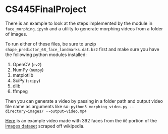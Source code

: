 # CS445FinalProject

There is an example to look at the steps implemented by the module in `face_morphing.ipynb` and a utility to generate morphing videos from a folder of images. 

To run either of these files, be sure to unzip `shape_predictor_68_face_landmarks.dat.bz2` first and make sure you have the following python modules installed:

1. OpenCV (`cv2`)
2. NumPy (`numpy`)
3. matplotlib
4. SciPy (`scipy`)
5. dlib
6. ffmpeg

Then you can generate a video by passing in a folder path and output video file name as arguments like so:
`python3 morphing_video.py --directory=images/ --output=video.mp4`

[Here](https://drive.google.com/file/d/1MIY1yyhvu0xkoQh-2VsyL1RsPyRdcnFG/view?usp=share_link) is an example video made with 392 faces from the `00` portion of the [images dataset](https://data.vision.ee.ethz.ch/cvl/rrothe/imdb-wiki/) scraped off wikipedia.
